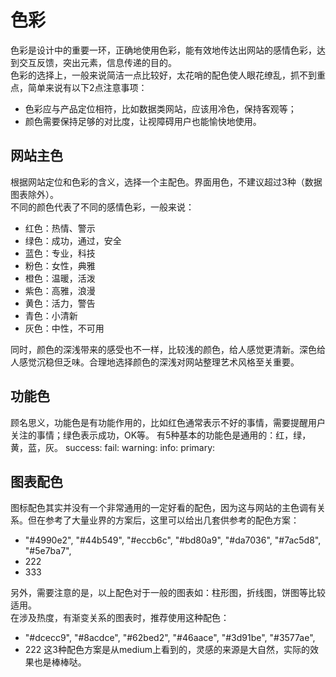 # 色彩
色彩是设计中的重要一环，正确地使用色彩，能有效地传达出网站的感情色彩，达到交互反馈，突出元素，信息传递的目的。    
色彩的选择上，一般来说简洁一点比较好，太花哨的配色使人眼花缭乱，抓不到重点，简单来说有以下2点注意事项：
* 色彩应与产品定位相符，比如数据类网站，应该用冷色，保持客观等；
* 颜色需要保持足够的对比度，让视障碍用户也能愉快地使用。

## 网站主色
根据网站定位和色彩的含义，选择一个主配色。界面用色，不建议超过3种（数据图表除外）。    
不同的颜色代表了不同的感情色彩，一般来说：
* 红色：热情、警示
* 绿色：成功，通过，安全
* 蓝色：专业，科技
* 粉色：女性，典雅
* 橙色：温暖，活泼
* 紫色：高雅，浪漫
* 黄色：活力，警告
* 青色：小清新
* 灰色：中性，不可用    

同时，颜色的深浅带来的感受也不一样，比较浅的颜色，给人感觉更清新。深色给人感觉沉稳但乏味。合理地选择颜色的深浅对网站整理艺术风格至关重要。

## 功能色
顾名思义，功能色是有功能作用的，比如红色通常表示不好的事情，需要提醒用户关注的事情；绿色表示成功，OK等。
有5种基本的功能色是通用的：红，绿，黄，蓝，灰。
success: 
fail: 
warning: 
info: 
primary:


## 图表配色
图标配色其实并没有一个非常通用的一定好看的配色，因为这与网站的主色调有关系。但在参考了大量业界的方案后，这里可以给出几套供参考的配色方案：
* "#4990e2",
      "#44b549",
      "#eccb6c",
      "#bd80a9",
      "#da7036",
      "#7ac5d8",
      "#5e7ba7",
* 222
* 333

另外，需要注意的是，以上配色对于一般的图表如：柱形图，折线图，饼图等比较适用。    
在涉及热度，有渐变关系的图表时，推荐使用这种配色：
* "#dcecc9",
      "#8acdce",
      "#62bed2",
      "#46aace",
      "#3d91be",
      "#3577ae",
* 222
这3种配色方案是从medium上看到的，灵感的来源是大自然，实际的效果也是棒棒哒。
